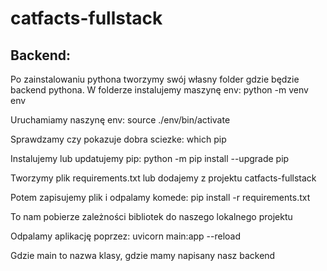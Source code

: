 # catfacts-fullstack


Backend:
-------
Po zainstalowaniu pythona tworzymy swój własny folder gdzie będzie backend pythona.
W folderze instalujemy maszynę env:
  python -m venv env

Uruchamiamy naszynę env:
  source ./env/bin/activate

Sprawdzamy czy pokazuje dobra sciezke:
  which pip

Instalujemy lub updatujemy pip:
  python -m pip install --upgrade pip

Tworzymy plik requirements.txt lub dodajemy z projektu catfacts-fullstack

Potem zapisujemy plik i odpalamy komede:
  pip install -r requirements.txt

To nam pobierze zależności bibliotek do naszego lokalnego projektu

Odpalamy aplikację poprzez:
  uvicorn main:app --reload

Gdzie main to nazwa klasy, gdzie mamy napisany nasz backend
